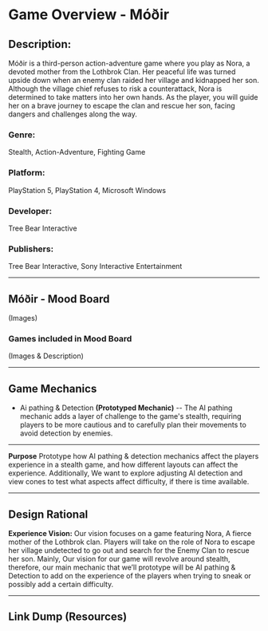 # Game Overview - Móðir

## Description:
Móðir is a third-person action-adventure game where you play as Nora, a devoted mother from the Lothbrok Clan. Her peaceful life was turned upside down when an enemy clan raided her village and kidnapped her son. Although the village chief refuses to risk a counterattack, Nora is determined to take matters into her own hands. As the player, you will guide her on a brave journey to escape the clan and rescue her son, facing dangers and challenges along the way.

### Genre:
Stealth, Action-Adventure, Fighting Game

### Platform:
PlayStation 5, PlayStation 4, Microsoft Windows

### Developer:
Tree Bear Interactive

### Publishers:
Tree Bear Interactive, Sony Interactive Entertainment

---
## Móðir - Mood Board

(Images)

### Games included in Mood Board
(Images & Description)

---

## Game Mechanics

- Ai pathing & Detection **(Prototyped Mechanic)**
-- The AI pathing mechanic adds a layer of challenge to the game's stealth, requiring players to be more cautious and to carefully plan their movements to avoid detection by enemies.

---

**Purpose** Prototype how AI pathing & detection mechanics affect the players experience in a stealth game, and how different layouts can affect the experience. Additionally, We want to explore adjusting AI detection and view cones to test what aspects affect difficulty, if there is time available. 

---

## Design Rational

**Experience Vision:**
Our vision focuses on a game featuring Nora, A fierce mother of the Lothbrok clan. Players will take on the role of Nora to escape her village undetected to go out and search for the Enemy Clan to rescue her son. Mainly, Our vision for our game will revolve around stealth, therefore, our main mechanic that we’ll prototype will be AI pathing & Detection to add on the experience of the players when trying to sneak or possibly add a certain difficulty.

---

## Link Dump (Resources)
